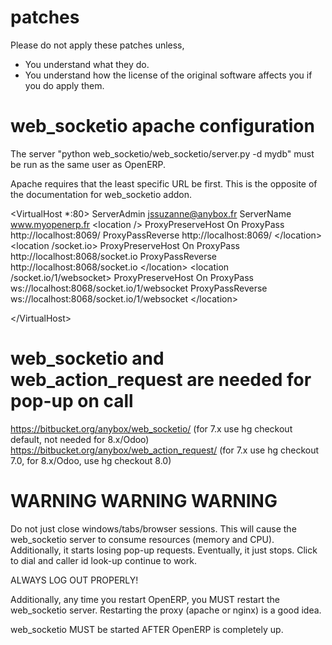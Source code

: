 patches
============================
Please do not apply these patches unless,
* You understand what they do.
* You understand how the license of the original software affects you if you
  do apply them.


web_socketio apache configuration
=================================

The server "python web_socketio/web_socketio/server.py -d mydb" must be run as
the same user as OpenERP.

Apache requires that the least specific URL be first. This is the opposite of
the documentation for web_socketio addon.

&lt;VirtualHost *:80&gt;
    ServerAdmin jssuzanne@anybox.fr
    ServerName www.myopenerp.fr
    &lt;location /&gt;
            ProxyPreserveHost On
            ProxyPass http://localhost:8069/
            ProxyPassReverse http://localhost:8069/
    &lt;/location&gt;
    &lt;location /socket.io&gt;
            ProxyPreserveHost On
            ProxyPass http://localhost:8068/socket.io
            ProxyPassReverse http://localhost:8068/socket.io
    &lt;/location&gt;
    &lt;location /socket.io/1/websocket&gt;
            ProxyPreserveHost On
            ProxyPass ws://localhost:8068/socket.io/1/websocket
            ProxyPassReverse ws://localhost:8068/socket.io/1/websocket
    &lt;/location&gt;

&lt;/VirtualHost&gt;


web_socketio and web_action_request are needed for pop-up on call
=================================================================
https://bitbucket.org/anybox/web_socketio/ (for 7.x use hg checkout default, not needed for 8.x/Odoo)
https://bitbucket.org/anybox/web_action_request/ (for 7.x use hg checkout 7.0, for 8.x/Odoo, use hg checkout 8.0)



WARNING WARNING WARNING
=======================

Do not just close windows/tabs/browser sessions. This will cause the web_socketio
server to consume resources (memory and CPU). Additionally, it starts losing pop-up requests.
Eventually, it just stops. Click to dial and caller id look-up continue to work.

ALWAYS LOG OUT PROPERLY!

Additionally, any time you restart OpenERP, you MUST restart the web_socketio
server. Restarting the proxy (apache or nginx) is a good idea.

web_socketio MUST be started AFTER OpenERP is completely up.
